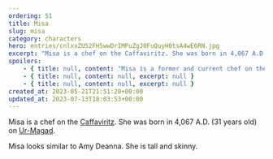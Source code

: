 ```yaml
---
ordering: 51
title: Misa
slug: misa
category: characters
hero: entries/cnlxxZU52FH5wwDrIMPuZgJ0FuQuyH0tsA4wE6RN.jpg
excerpt: "Misa is a chef on the Caffaviritz. She was born in 4,067 A.D. (31 years old) on Ur-Magad.\nMisa looks..."
spoilers:
    - { title: null, content: "Misa is a former and current chef on the [Vinillense](/category/spaceships/vinillense), formerly a chef on the [Caffaviritz](/category/spaceships/caffaviritz). She was born in 4,067 A.D. (31 years old) on [Ur-Magad](/category/planets-cities/ur-magad).\r\n\r\nApparently, she is wanted on Velopa with a reward. She used to cover up her vitiligo with makeup but no longer does so.\r\n\r\nMisa looks similar to Amy Deanna. She is tall and skinny.", excerpt: 'Misa is a former and current chef on the Vinillense, formerly a chef on the Caffaviritz. She was bor...' }
    - { title: null, content: null, excerpt: null }
    - { title: null, content: null, excerpt: null }
created_at: 2023-05-21T21:51:20+00:00
updated_at: 2023-07-13T18:03:53+00:00
---
```

Misa is a chef on the [Caffaviritz](/category/spaceships/caffaviritz). She was born in 4,067 A.D. (31 years old) on [Ur-Magad](/category/planets-cities/ur-magad).

Misa looks similar to Amy Deanna. She is tall and skinny.